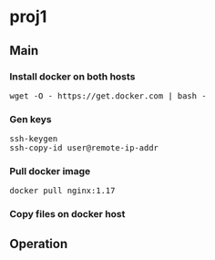# proj1
## Main
### Install docker on both hosts
<pre>
wget -O - https://get.docker.com | bash -
</pre>
### Gen keys
<pre>
ssh-keygen
ssh-copy-id user@remote-ip-addr
</pre>
### Pull docker image
<pre>
docker pull nginx:1.17
</pre>
### Copy files on docker host
## Operation
